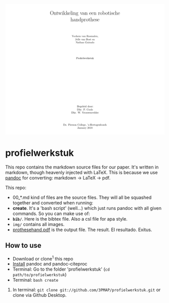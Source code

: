 ![pws](img/screenshot.png)

# profielwerkstuk
This repo contains the markdown source files for our paper. It's written in markdown, though heavenly injected with LaTeX. 
This is because we use [pandoc](http://pandoc.org) for converting: markdown -> LaTeX -> pdf.

This repo:
- 00_*.md kind of files are the source files. They will all be squashed together and converted when running:
- **create**. It's a 'bash script' (well...) which just runs pandoc with all given commands. So you can make use of:
- **`bib/`**. Here is the bibtex file. Also a csl file for apa style.
- `img/` contains all images.
- [prothesehand.pdf](https://github.com/3PMAP/profielwerkstuk/blob/master/prothesehand.pdf) is the output file. The result. El resultado. Exitus.


## How to use
- Download or clone<sup>1</sup> this repo
- [Install](https://pandoc.org/installing.html) pandoc and pandoc-citeproc
- Terminal: Go to the folder 'profielwerkstuk' (`cd path/to/profielwerkstuk`)
- Terminal: `bash create`


1. In terminal: `git clone git://github.com/3PMAP/profielwerkstuk.git` or clone via Github Desktop.
